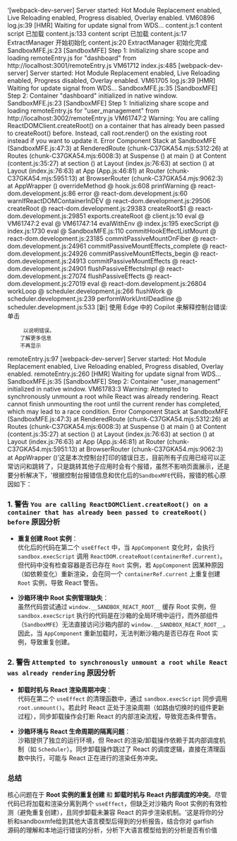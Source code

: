 ‘[webpack-dev-server] Server started: Hot Module Replacement enabled, Live Reloading enabled, Progress disabled, Overlay enabled.
VM60896 log.js:39 [HMR] Waiting for update signal from WDS...
content.js:1 content script 已加载
content.js:133 content script 已加载
content.js:17 ExtractManager 开始初始化
content.js:20 ExtractManager 初始化完成
SandboxMFE.js:23 [SandboxMFE] Step 1: Initializing share scope and loading remoteEntry.js for "dashboard" from http://localhost:3001/remoteEntry.js
VM61712 index.js:485 [webpack-dev-server] Server started: Hot Module Replacement enabled, Live Reloading enabled, Progress disabled, Overlay enabled.
VM61705 log.js:39 [HMR] Waiting for update signal from WDS...
SandboxMFE.js:35 [SandboxMFE] Step 2: Container "dashboard" initialized in native window.
SandboxMFE.js:23 [SandboxMFE] Step 1: Initializing share scope and loading remoteEntry.js for "user_management" from http://localhost:3002/remoteEntry.js
VM61747:2  Warning: You are calling ReactDOMClient.createRoot() on a container that has already been passed to createRoot() before. Instead, call root.render() on the existing root instead if you want to update it. Error Component Stack
    at SandboxMFE (SandboxMFE.js:47:3)
    at RenderedRoute (chunk-C37GKA54.mjs:5312:26)
    at Routes (chunk-C37GKA54.mjs:6008:3)
    at Suspense (<anonymous>)
    at main (<anonymous>)
    at Content (content.js:35:27)
    at section (<anonymous>)
    at Layout (index.js:76:63)
    at section (<anonymous>)
    at Layout (index.js:76:63)
    at App (App.js:46:81)
    at Router (chunk-C37GKA54.mjs:5951:13)
    at BrowserRouter (chunk-C37GKA54.mjs:9062:3)
    at AppWrapper (<anonymous>)
overrideMethod @ hook.js:608
printWarning @ react-dom.development.js:86
error @ react-dom.development.js:60
warnIfReactDOMContainerInDEV @ react-dom.development.js:29506
createRoot @ react-dom.development.js:29383
createRoot$1 @ react-dom.development.js:29851
exports.createRoot @ client.js:10
eval @ VM61747:2
eval @ VM61747:14
evalWithEnv @ index.js:195
execScript @ index.js:1730
eval @ SandboxMFE.js:110
commitHookEffectListMount @ react-dom.development.js:23185
commitPassiveMountOnFiber @ react-dom.development.js:24961
commitPassiveMountEffects_complete @ react-dom.development.js:24926
commitPassiveMountEffects_begin @ react-dom.development.js:24913
commitPassiveMountEffects @ react-dom.development.js:24901
flushPassiveEffectsImpl @ react-dom.development.js:27074
flushPassiveEffects @ react-dom.development.js:27019
eval @ react-dom.development.js:26804
workLoop @ scheduler.development.js:266
flushWork @ scheduler.development.js:239
performWorkUntilDeadline @ scheduler.development.js:533
[新] 使用 Edge 中的 Copilot 来解释控制台错误: 单击
         
         以说明错误。
        了解更多信息
        不再显示
remoteEntry.js:97 [webpack-dev-server] Server started: Hot Module Replacement enabled, Live Reloading enabled, Progress disabled, Overlay enabled.
remoteEntry.js:260 [HMR] Waiting for update signal from WDS...
SandboxMFE.js:35 [SandboxMFE] Step 2: Container "user_management" initialized in native window.
VM61783:3  Warning: Attempted to synchronously unmount a root while React was already rendering. React cannot finish unmounting the root until the current render has completed, which may lead to a race condition. Error Component Stack
    at SandboxMFE (SandboxMFE.js:47:3)
    at RenderedRoute (chunk-C37GKA54.mjs:5312:26)
    at Routes (chunk-C37GKA54.mjs:6008:3)
    at Suspense (<anonymous>)
    at main (<anonymous>)
    at Content (content.js:35:27)
    at section (<anonymous>)
    at Layout (index.js:76:63)
    at section (<anonymous>)
    at Layout (index.js:76:63)
    at App (App.js:46:81)
    at Router (chunk-C37GKA54.mjs:5951:13)
    at BrowserRouter (chunk-C37GKA54.mjs:9062:3)
    at AppWrapper (<anonymous>)’这是本次控制台打印的错误日志，目前所有子应用已经可以正常访问和跳转了，只是跳转其他子应用时会有个报错，虽然不影响页面展示，还是要分析解决下，'根据控制台报错信息和优化后的`SandboxMFE`代码，报错的核心原因如下：


### 1. 警告 `You are calling ReactDOMClient.createRoot() on a container that has already been passed to createRoot() before` 原因分析
- **重复创建 Root 实例**：  
  优化后的代码在第二个 `useEffect` 中，当 `AppComponent` 变化时，会执行 `sandbox.execScript` 调用 `ReactDOM.createRoot(containerRef.current)`。但代码中没有检查容器是否已存在 `Root` 实例，若 `AppComponent` 因某种原因（如依赖变化）重新渲染，会在同一个 `containerRef.current` 上重复创建 `Root` 实例，导致 React 警告。

- **沙箱环境中 Root 实例管理缺失**：  
  虽然代码尝试通过 `window.__SANDBOX_REACT_ROOT__` 缓存 Root 实例，但 `sandbox.execScript` 执行的代码是在沙箱的全局环境中运行，而外部组件（`SandboxMFE`）无法直接访问沙箱内部的 `window.__SANDBOX_REACT_ROOT__`。因此，当 `AppComponent` 重新加载时，无法判断沙箱内是否已存在 Root 实例，导致重复创建。


### 2. 警告 `Attempted to synchronously unmount a root while React was already rendering` 原因分析
- **卸载时机与 React 渲染周期冲突**：  
  代码在第二个 `useEffect` 的清理函数中，通过 `sandbox.execScript` 同步调用 `root.unmount()`。若此时 React 正处于渲染周期（如路由切换时的组件更新过程），同步卸载操作会打断 React 的内部渲染流程，导致竞态条件警告。

- **沙箱环境与 React 生命周期的隔离问题**：  
  沙箱提供了独立的运行环境，但 React 的渲染/卸载操作依赖于其内部调度机制（如 `Scheduler`）。同步卸载操作跳过了 React 的调度逻辑，直接在清理函数中执行，可能与 React 正在进行的渲染任务冲突。


### 总结
核心问题在于 **Root 实例的重复创建** 和 **卸载时机与 React 内部调度的冲突**。尽管代码已将加载和渲染分离到两个 `useEffect`，但缺乏对沙箱内 Root 实例的有效检测（避免重复创建），且同步卸载未兼容 React 的异步渲染机制。'这是将你的分析和sandboxmfe给到其他大语言模型后得到的分析报告，结合你对 garfish                                       
    源码的理解和本地运行错误的分析，分析下大语言模型给到的分析是否有价值  
